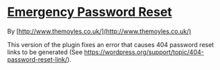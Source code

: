 # [Emergency Password Reset](https://wordpress.org/plugins/emergency-password-reset/)

By [http://www.themoyles.co.uk/](http://www.themoyles.co.uk/)


This version of the plugin fixes an error that causes 404 password reset links to be generated (See https://wordpress.org/support/topic/404-password-reset-link/).

